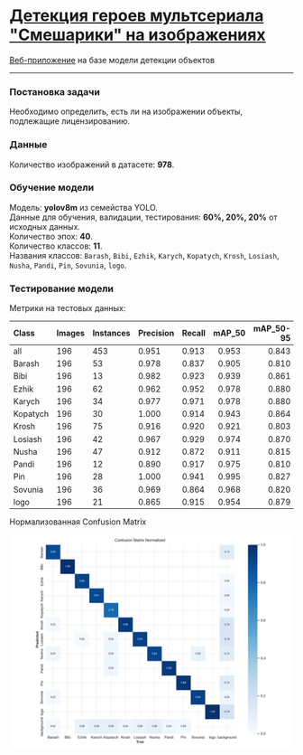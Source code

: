 # [Детекция героев мультсериала "Смешарики" на изображениях](https://smeshariki-detection.streamlit.app/)
[Веб-приложение](https://smeshariki-detection.streamlit.app/) на базе модели детекции объектов

---

### Постановка задачи

Необходимо определить, есть ли на изображении объекты, подлежащие лицензированию.


### Данные

Количество изображений в датасете: **978**.


### Обучение модели

Модель: **yolov8m** из семейства YOLO.  
Данные для обучения, валидации, тестирования: **60%, 20%, 20%** от исходных данных.  
Количество эпох: **40**.  
Количество классов: **11**.  
Названия классов: `Barash`, `Bibi`, `Ezhik`, `Karych`, `Kopatych`, `Krosh`, `Losiash`, `Nusha`, `Pandi`, `Pin`, `Sovunia`, `logo`.


### Тестирование модели

Метрики на тестовых данных:

|   Class  | Images | Instances | Precision | Recall | mAP_50 | mAP_50-95 |
|:---------|--------|-----------|-----------|--------|:------:|----------:|
| all      | 196    | 453       | 0.951     | 0.913  | 0.953  | 0.843     |
| Barash   | 196    | 53        | 0.978     | 0.837  | 0.905  | 0.810     |
| Bibi     | 196    | 13        | 0.982     | 0.923  | 0.939  | 0.861     |
| Ezhik    | 196    | 62        | 0.962     | 0.952  | 0.978  | 0.880     |
| Karych   | 196    | 34        | 0.977     | 0.971  | 0.978  | 0.880     |
| Kopatych | 196    | 30        | 1.000     | 0.914  | 0.943  | 0.864     |
| Krosh    | 196    | 75        | 0.916     | 0.920  | 0.921  | 0.803     |
| Losiash  | 196    | 42        | 0.967     | 0.929  | 0.974  | 0.870     |
| Nusha    | 196    | 47        | 0.912     | 0.872  | 0.911  | 0.815     |
| Pandi    | 196    | 12        | 0.890     | 0.917  | 0.975  | 0.810     |
| Pin      | 196    | 28        | 1.000     | 0.941  | 0.995  | 0.827     |
| Sovunia  | 196    | 36        | 0.969     | 0.864  | 0.968  | 0.820     |
| logo     | 196    | 21        | 0.865     | 0.915  | 0.954  | 0.879     |

Нормализованная Confusion Matrix

![Нормализованная Confusion Matrix](https://github.com/Nanobelka/Smeshariki_detection_demo/blob/main/images/confusion_matrix_normalized.png)
